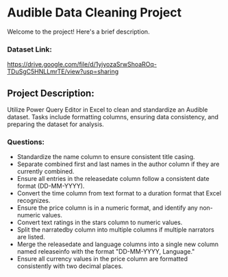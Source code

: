 # Audible Data Cleaning Project

Welcome to the project! Here's a brief description.

### Dataset Link: 
https://drive.google.com/file/d/1yjyozaSrwShoaROq-TDuSgC5HNLLmrTE/view?usp=sharing

## Project Description:
Utilize Power Query Editor in Excel to clean and standardize an Audible dataset. Tasks include formatting columns, ensuring data consistency, and preparing the dataset for analysis.

### Questions:
- Standardize the name column to ensure consistent title casing.
- Separate combined first and last names in the author column if they are currently combined.
- Ensure all entries in the releasedate column follow a consistent date format (DD-MM-YYYY).
- Convert the time column from text format to a duration format that Excel recognizes.
- Ensure the price column is in a numeric format, and identify any non-numeric values.
- Convert text ratings in the stars column to numeric values.
- Split the narratedby column into multiple columns if multiple narrators are listed.
- Merge the releasedate and language columns into a single new column named releaseinfo with the format "DD-MM-YYYY, Language."
- Ensure all currency values in the price column are formatted consistently with two decimal places.


